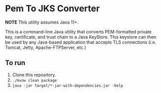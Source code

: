 Pem To JKS Converter
===
**NOTE** This utility assumes Java 11+.

This is a command-line Java utility that converts PEM-formatted private key,
certificate, and trust chain to a Java KeyStore. This keystore can then be used
by any Java-based application that accepts TLS connections (i.e. Tomcat, Jetty,
Apache-FTPServer, etc.)

To run
---
1. Clone this repository.
2. `./mvnw clean package`
3. `java -jar target/*-jar-with-dependencies.jar -help`
